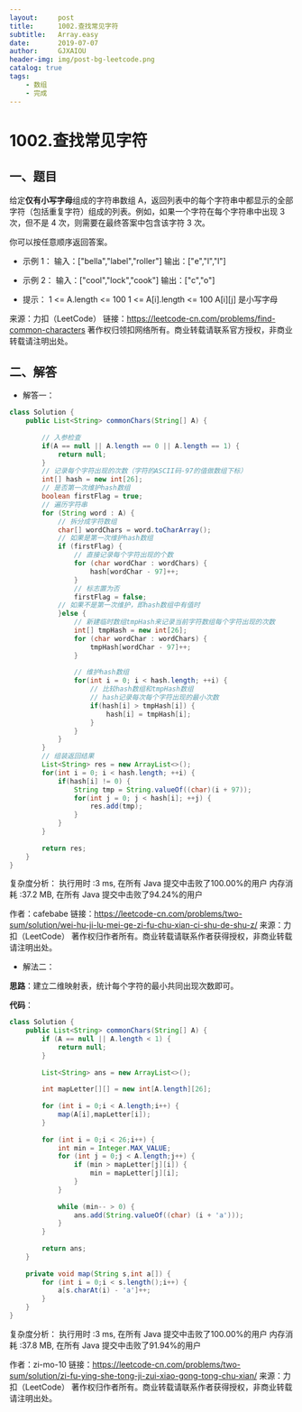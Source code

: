 ```yaml
---
layout:     post
title:      1002.查找常见字符
subtitle:   Array.easy
date:       2019-07-07
author:     GJXAIOU
header-img: img/post-bg-leetcode.png
catalog: true
tags:
    - 数组
	- 完成 
---
```


# 1002.查找常见字符


## 一、题目

给定**仅有小写字母**组成的字符串数组 A，返回列表中的每个字符串中都显示的全部字符（包括重复字符）组成的列表。例如，如果一个字符在每个字符串中出现 3 次，但不是 4 次，则需要在最终答案中包含该字符 3 次。

你可以按任意顺序返回答案。

- 示例 1：
输入：["bella","label","roller"]
输出：["e","l","l"]

- 示例 2：
输入：["cool","lock","cook"]
输出：["c","o"]


- 提示：
1 <= A.length <= 100
1 <= A[i].length <= 100
A[i][j] 是小写字母

来源：力扣（LeetCode）
链接：https://leetcode-cn.com/problems/find-common-characters
著作权归领扣网络所有。商业转载请联系官方授权，非商业转载请注明出处。



## 二、解答

- 解答一：
```java
class Solution {
    public List<String> commonChars(String[] A) {
        
		// 入参检查
		if(A == null || A.length == 0 || A.length == 1) {
			return null;
		}
		// 记录每个字符出现的次数（字符的ASCII码-97的值做数组下标）
		int[] hash = new int[26];
		// 是否第一次维护hash数组
		boolean firstFlag = true;
		// 遍历字符串
		for (String word : A) {
			// 拆分成字符数组
			char[] wordChars = word.toCharArray();
			// 如果是第一次维护hash数组
			if (firstFlag) {
				// 直接记录每个字符出现的个数
				for (char wordChar : wordChars) {
					hash[wordChar - 97]++;
				}
				// 标志置为否
				firstFlag = false;
			// 如果不是第一次维护，即hash数组中有值时
			}else {
				// 新建临时数组tmpHash来记录当前字符数组每个字符出现的次数
				int[] tmpHash = new int[26];
				for (char wordChar : wordChars) {
					tmpHash[wordChar - 97]++;
				}
				
				// 维护hash数组
				for(int i = 0; i < hash.length; ++i) {
					// 比较hash数组和tmpHash数组
					// hash记录每次每个字符出现的最小次数
					if(hash[i] > tmpHash[i]) {
						hash[i] = tmpHash[i];
					}
				}
			}
		}
		// 组装返回结果
		List<String> res = new ArrayList<>();
		for(int i = 0; i < hash.length; ++i) {
			if(hash[i] != 0) {
				String tmp = String.valueOf((char)(i + 97));
				for(int j = 0; j < hash[i]; ++j) {
					res.add(tmp);
				}
			}
		}
        
		return res;
    }
}

```
复杂度分析：
执行用时 :3 ms, 在所有 Java 提交中击败了100.00%的用户
内存消耗 :37.2 MB, 在所有 Java 提交中击败了94.24%的用户


作者：cafebabe
链接：https://leetcode-cn.com/problems/two-sum/solution/wei-hu-ji-lu-mei-ge-zi-fu-chu-xian-ci-shu-de-shu-z/
来源：力扣（LeetCode）
著作权归作者所有。商业转载请联系作者获得授权，非商业转载请注明出处。

- 解法二：

**思路**：建立二维映射表，统计每个字符的最小共同出现次数即可。 

**代码**：
```java
class Solution {
    public List<String> commonChars(String[] A) {
        if (A == null || A.length < 1) {
            return null;
        }
        
        List<String> ans = new ArrayList<>();
        
        int mapLetter[][] = new int[A.length][26];
        
        for (int i = 0;i < A.length;i++) {
            map(A[i],mapLetter[i]);
        }
        
        for (int i = 0;i < 26;i++) {
            int min = Integer.MAX_VALUE;
            for (int j = 0;j < A.length;j++) {
                if (min > mapLetter[j][i]) {
                    min = mapLetter[j][i];
                }
            }
            
            while (min-- > 0) {
                ans.add(String.valueOf((char) (i + 'a')));
            }
        }
        
        return ans;
    }
    
    private void map(String s,int a[]) {
        for (int i = 0;i < s.length();i++) {
            a[s.charAt(i) - 'a']++;
        }
    }
}
```
复杂度分析：
执行用时 :3 ms, 在所有 Java 提交中击败了100.00%的用户
内存消耗 :37.8 MB, 在所有 Java 提交中击败了91.94%的用户

作者：zi-mo-10
链接：https://leetcode-cn.com/problems/two-sum/solution/zi-fu-ying-she-tong-ji-zui-xiao-gong-tong-chu-xian/
来源：力扣（LeetCode）
著作权归作者所有。商业转载请联系作者获得授权，非商业转载请注明出处。
